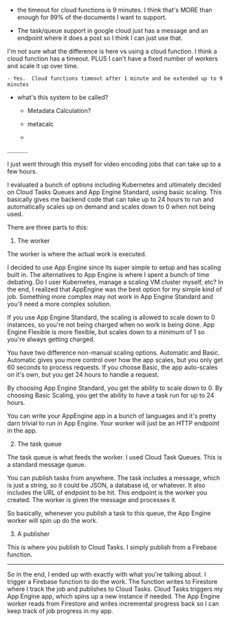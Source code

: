 - the timeout for cloud functions is 9 minutes.  I think that's MORE than enough
  for 99% of the documents I want to support.
  
- The task/queue support in google cloud just has a message and an endpoint 
  where it does a post so I think I can just use that.


I'm not sure what the difference is here vs using a cloud function.  I think 
a cloud function has a timeout.  PLUS I can't have a fixed number of workers
and scale it up over time.

    - Yes.  Cloud functions timeout after 1 minute and be extended up to 9 minutes

- what's this system to be called?

    - Metadata Calculation?
    - metacalc
    
    - 

............

I just went through this myself for video encoding jobs that can take up to a
few hours.

I evaluated a bunch of options including Kubernetes and ultimately decided on
Cloud Tasks Queues and App Engine Standard, using basic scaling. This basically
gives me backend code that can take up to 24 hours to run and automatically
scales up on demand and scales down to 0 when not being used.

There are three parts to this:

1) The worker

The worker is where the actual work is executed.

I decided to use App Engine since its super simple to setup and has scaling
built in. The alternatives to App Engine is where I spent a bunch of time
debating. Do I user Kubernetes, manage a scaling VM cluster myself, etc? In the
end, I realized that AppEngine was the best option for my simple kind of job.
Something more complex may not work in App Engine Standard and you'll need a
more complex solution.

If you use App Engine Standard, the scaling is allowed to scale down to 0
instances, so you're not being charged when no work is being done. App Engine
Flexible is more flexible, but scales down to a minimum of 1 so you're always
getting charged.

You have two difference non-manual scaling options. Automatic and Basic.
Automatic gives you more control over how the app scales, but you only get 60
seconds to process requests. If you choose Basic, the app auto-scales on it's
own, but you get 24 hours to handle a request.

By choosing App Engine Standard, you get the ability to scale down to 0. By
choosing Basic Scaling, you get the ability to have a task run for up to 24
hours.

You can write your AppEngine app in a bunch of languages and it's pretty darn
trivial to run in App Engine. Your worker will just be an HTTP endpoint in the
app.

2) The task queue

The task queue is what feeds the worker. I used Cloud Task Queues. This is a
standard message queue.

You can publish tasks from anywhere. The task includes a message, which is just
a string, so it could be JSON, a database id, or whatever. It also includes the
URL of endpoint to be hit. This endpoint is the worker you created. The worker
is given the message and processes it.

So basically, whenever you publish a task to this queue, the App Engine worker
will spin up do the work.

3) A publisher

This is where you publish to Cloud Tasks. I simply publish from a Firebase
function.

---

So in the end, I ended up with exactly with what you're talking about. I trigger
a Firebase function to do the work. The function writes to Firestore where I
track the job and publishes to Cloud Tasks. Cloud Tasks triggers my App Engine
app, which spins up a new instance if needed. The App Engine worker reads from
Firestore and writes incremental progress back so I can keep track of job
progress in my app.
